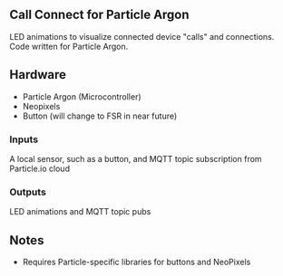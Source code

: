 ## Call Connect for Particle Argon
LED animations to visualize connected device "calls" and connections. Code written for Particle Argon.

## Hardware
* Particle Argon (Microcontroller)
* Neopixels
* Button (will change to FSR in near future)

### Inputs
A local sensor, such as a button, and MQTT topic subscription from Particle.io cloud

### Outputs
LED animations and MQTT topic pubs


## Notes
* Requires Particle-specific libraries for buttons and NeoPixels
